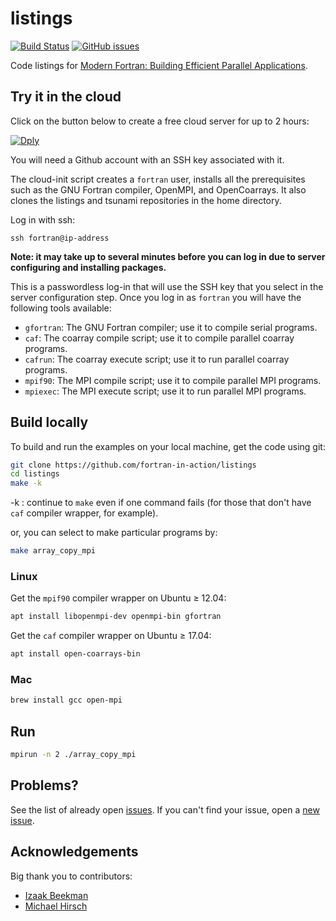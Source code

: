 # listings

[![Build Status](https://travis-ci.org/fortran-in-action/listings.svg?branch=master)](https://travis-ci.org/modern-fortran/listings)
[![GitHub issues](https://img.shields.io/github/issues/fortran-in-action/listings.svg)](https://github.com/modern-fortran/listings/issues)

Code listings for [Modern Fortran: Building Efficient Parallel Applications](https://www.manning.com/books/modern-fortran?a_aid=modernfortran&a_bid=2dc4d442).

## Try it in the cloud

Click on the button below to create a free cloud server for up to 2 hours:

[![Dply](https://dply.co/b.svg)](https://dply.co/b/lHbdM5wp)

You will need a Github account with an SSH key associated with it.

The cloud-init script creates a `fortran` user, installs all the
prerequisites such as the GNU Fortran compiler, OpenMPI, and OpenCoarrays.
It also clones the listings and tsunami repositories in the home directory.

Log in with ssh:

```
ssh fortran@ip-address
```

**Note: it may take up to several minutes before you can log in
due to server configuring and installing packages.**

This is a passwordless log-in that will use the SSH key that you
select in the server configuration step.
Once you log in as `fortran` you will have the following tools available:

* `gfortran`: The GNU Fortran compiler; use it to compile serial programs.
* `caf`: The coarray compile script; use it to compile parallel coarray programs.
* `cafrun`: The coarray execute script; use it to run parallel coarray programs.
* `mpif90`: The MPI compile script; use it to compile parallel MPI programs.
* `mpiexec`: The MPI execute script; use it to run parallel MPI programs.

## Build locally

To build and run the examples on your local machine, get the code using git:

```sh
git clone https://github.com/fortran-in-action/listings
cd listings
make -k
```

-k
: continue to `make` even if one command fails (for those that don't have `caf` compiler wrapper, for example).

or, you can select to make particular programs by:
```sh
make array_copy_mpi
```

### Linux
Get the `mpif90` compiler wrapper on Ubuntu &ge; 12.04:
```sh
apt install libopenmpi-dev openmpi-bin gfortran 
```

Get the `caf` compiler wrapper on Ubuntu &ge; 17.04:
```sh
apt install open-coarrays-bin
```

### Mac
```sh
brew install gcc open-mpi
```

## Run

```sh
mpirun -n 2 ./array_copy_mpi
```

## Problems?

See the list of already open [issues](https://github.com/fortran-in-action/listings/issues).
If you can't find your issue, open a [new issue](https://github.com/fortran-in-action/listings/issues/new).

## Acknowledgements

Big thank you to contributors:

* [Izaak Beekman](https://github.com/zbeekman)
* [Michael Hirsch](https://github.com/scivision)
